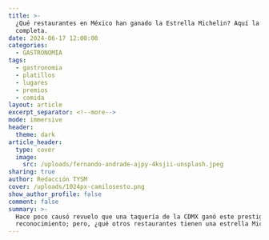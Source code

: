 ```yaml
---
title: >-
  ¿Qué restaurantes en México han ganado la Estrella Michelin? Aquí la lista
  completa.
date: 2024-06-17 12:00:00
categories:
  - GASTRONOMIA
tags:
  - gastronomia
  - platillos
  - lugares
  - premios
  - comida
layout: article
excerpt_separator: <!--more-->
mode: immersive
header:
  theme: dark
article_header:
  type: cover
  image:
    src: /uploads/fernando-andrade-ajpy-4ksjii-unsplash.jpeg
sharing: true
author: Redacción TYSM
cover: /uploads/1024px-camilosesto.png
show_author_profile: false
comment: false
summary: >-
  Hace poco causó revuelo que una taquería de la CDMX ganó este prestigiado
  reconocimiento; pero, ¿qué otros restaurantes tienen una estrella Michelin?
---
```

